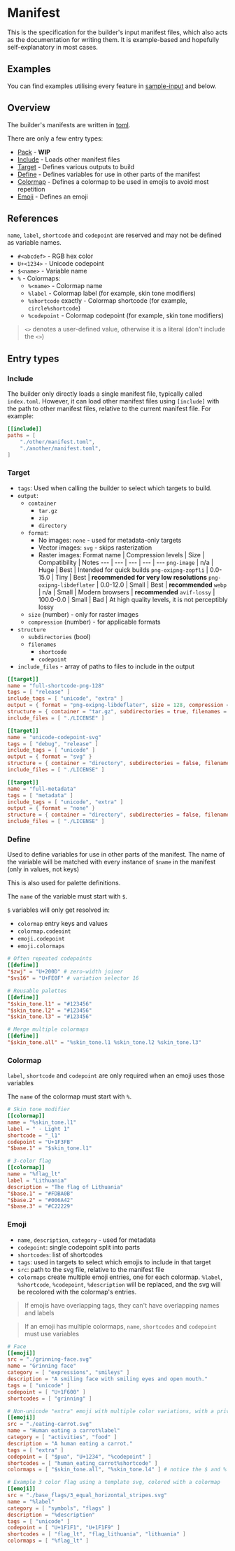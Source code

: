 # Manifest
This is the specification for the builder's input manifest files, which also acts as the documentation for writing them. It is example-based and hopefully self-explanatory in most cases.

## Examples
You can find examples utilising every feature in [sample-input](/sample-input) and below.

## Overview
The builder's manifests are written in [toml](https://toml.io).

There are only a few entry types:
- [Pack](#pack) - **WIP**
- [Include](#include) - Loads other manifest files
- [Target](#target) - Defines various outputs to build
- [Define](#define) - Defines variables for use in other parts of the manifest
- [Colormap](#colormap) - Defines a colormap to be used in emojis to avoid most repetition
- [Emoji](#emoji) - Defines an emoji

## References
`name`, `label`, `shortcode` and `codepoint` are reserved and may not be defined as variable names.

- `#<abcdef>` - RGB hex color
- `U+<1234>` - Unicode codepoint
- `$<name>` - Variable name
- `%` - Colormaps:
    - `%<name>` - Colormap name
    - `%label` - Colormap label (for example, skin tone modifiers)
    - `%shortcode` exactly - Colormap shortcode (for example, `circle%shortcode`)
    - `%codepoint` - Colormap codepoint (for example, skin tone modifiers)

> `<>` denotes a user-defined value, otherwise it is a literal (don't include the `<>`)

## Entry types
### Include
The builder only directly loads a single manifest file, typically called `index.toml`. However, it can load other manifest files using `[include]` with the path to other manifest files, relative to the current manifest file. For example:

```toml
[[include]]
paths = [
    "./other/manifest.toml",
    "./another/manifest.toml",
]
```

### Target
- `tags`: Used when calling the builder to select which targets to build.
- `output`:
    - `container`
        - `tar.gz`
        - `zip`
        - `directory`
    - `format`:
        - No images: `none` - used for metadata-only targets
        - Vector images: `svg` - skips rasterization
        - Raster images:
            Format name | Compression levels | Size | Compatibility | Notes
            --- | --- | --- | --- | ---
            `png-image` | n/a | Huge | Best | Intended for quick builds
            `png-oxipng-zopfli` | 0.0-15.0 | Tiny | Best | **recommended for very low resolutions**
            `png-oxipng-libdeflater` | 0.0-12.0 | Small | Best | **recommended**
            `webp` | n/a | Small | Modern browsers | **recommended**
            `avif-lossy` | 100.0-0.0 | Small | Bad | At high quality levels, it is not perceptibly lossy
    - `size` (number) - only for raster images
    - `compression` (number) - for applicable formats
- `structure`
    - `subdirectories` (bool)
    - `filenames`
        - `shortcode`
        - `codepoint`
- `include_files` - array of paths to files to include in the output

```toml
[[target]]
name = "full-shortcode-png-128"
tags = [ "release" ]
include_tags = [ "unicode", "extra" ]
output = { format = "png-oxipng-libdeflater", size = 128, compression = 12.0 }
structure = { container = "tar.gz", subdirectories = true, filenames = "shortcode" }
include_files = [ "./LICENSE" ]

[[target]]
name = "unicode-codepoint-svg"
tags = [ "debug", "release" ]
include_tags = [ "unicode" ]
output = { format = "svg" }
structure = { container = "directory", subdirectories = false, filenames = "codepoint" }
include_files = [ "./LICENSE" ]

[[target]]
name = "full-metadata"
tags = [ "metadata" ]
include_tags = [ "unicode", "extra" ]
output = { format = "none" }
structure = { container = "directory", subdirectories = false, filenames = "shortcode" }
include_files = [ "./LICENSE" ]
```

### Define
Used to define variables for use in other parts of the manifest. The name of the variable will be matched with every instance of `$name` in the manifest (only in values, not keys)

This is also used for palette definitions.

The `name` of the variable must start with `$`.

`$` variables will only get resolved in:
- `colormap` entry keys and values
- `colormap.codeoint`
- `emoji.codepoint`
- `emoji.colormaps`

```toml
# Often repeated codepoints
[[define]]
"$zwj" = "U+200D" # zero-width joiner
"$vs16" = "U+FE0F" # variation selector 16

# Reusable palettes
[[define]]
"$skin_tone.l1" = "#123456"
"$skin_tone.l2" = "#123456"
"$skin_tone.l3" = "#123456"

# Merge multiple colormaps
[[define]]
"$skin_tone.all" = "%skin_tone.l1 %skin_tone.l2 %skin_tone.l3"
```

### Colormap
`label`, `shortcode` and `codepoint` are only required when an emoji uses those variables

The `name` of the colormap must start with `%`.

```toml
# Skin tone modifier
[[colormap]]
name = "%skin_tone.l1"
label = " - Light 1"
shortcode = "_l1"
codepoint = "U+1F3FB"
"$base.1" = "$skin_tone.l1"

# 3-color flag
[[colormap]]
name = "%flag_lt"
label = "Lithuania"
description = "The flag of Lithuania"
"$base.1" = "#FDBA0B"
"$base.2" = "#006A42"
"$base.3" = "#C22229"
```

### Emoji
- `name`, `description`, `category` - used for metadata
- `codepoint`: single codepoint split into parts
- `shortcodes`: list of shortcodes
- `tags`: used in targets to select which emojis to include in that target
- `src`: path to the svg file, relative to the manifest file
- `colormaps` create multiple emoji entries, one for each colormap. `%label`, `%shortcode`, `%codepoint`, `%description` will be replaced, and the svg will be recolored with the colormap's entries.

> If emojis have overlapping tags, they can't have overlapping names and labels

> If an emoji has multiple colormaps, `name`, `shortcodes` and `codepoint` must use variables

```toml
# Face
[[emoji]]
src = "./grinning-face.svg"
name = "Grinning face"
category = [ "expressions", "smileys" ]
description = "A smiling face with smiling eyes and open mouth."
tags = [ "unicode" ]
codepoint = [ "U+1F600" ]
shortcodes = [ "grinning" ]

# Non-unicode "extra" emoji with multiple color variations, with a private use area codepoint
[[emoji]]
src = "./eating-carrot.svg"
name = "Human eating a carrot%label"
category = [ "activities", "food" ]
description = "A human eating a carrot."
tags = [ "extra" ]
codepoint = [ "$pua", "U+1234", "%codepoint" ]
shortcodes = [ "human_eating_carrot%shortcode" ]
colormaps = [ "$skin_tone.all", "%skin_tone.l4" ] # notice the $ and % distinction

# Example 3 color flag using a template svg, colored with a colormap
[[emoji]]
src = "./base_flags/3_equal_horizontal_stripes.svg"
name = "%label"
category = [ "symbols", "flags" ]
description = "%description"
tags = [ "unicode" ]
codepoint = [ "U+1F1F1", "U+1F1F9" ]
shortcodes = [ "flag_lt", "flag_lithuania", "lithuania" ]
colormaps = [ "%flag_lt" ]
```
